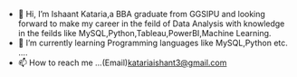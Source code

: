 - 👋 Hi, I’m Ishaant Kataria,a BBA graduate from GGSIPU and looking forward to make my career in the feild of Data Analysis with knowledge in the feilds like MySQL,Python,Tableau,PowerBI,Machine Learning. 
- 🌱 I’m currently learning Programming languages like MySQL,Python etc. ....
- 📫 How to reach me ...(Email)katariaishant3@gmail.com

